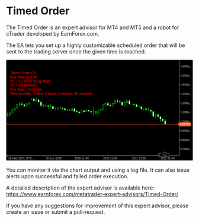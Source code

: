 # Timed Order

The Timed Order is an expert advisor for MT4 and MT5 and a robot for cTrader developed by EarnForex.com.

The EA lets you set up a highly customizable scheduled order that will be sent to the trading server once the given time is reached.

![Timed Order - an example of a pending order setup with a cTrader cBot](https://github.com/EarnForex/Timed-Order/blob/main/README_Images/timed-order-robot.png)

You can monitor it via the chart output and using a log file. It can also issue alerts upon successful and failed order execution.

A detailed description of the expert advisor is available here: https://www.earnforex.com/metatrader-expert-advisors/Timed-Order/

If you have any suggestions for improvement of this expert advisor, please create an issue or submit a pull-request.
